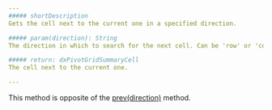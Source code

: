 ```yaml
---
##### shortDescription
Gets the cell next to the current one in a specified direction.

##### param(direction): String
The direction in which to search for the next cell. Can be 'row' or 'column'.

##### return: dxPivotGridSummaryCell
The cell next to the current one.

---
```

This method is opposite of the [prev(direction)](/api-reference/10%20UI%20Widgets/dxPivotGrid/5%20Summary%20Cell/prev(direction).md '/Documentation/ApiReference/UI_Widgets/dxPivotGrid/Summary_Cell/#prevdirection') method.